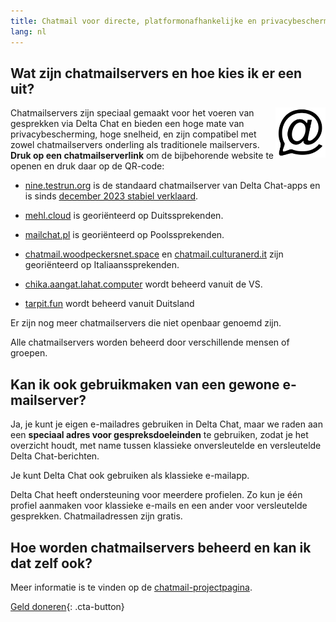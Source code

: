 ```yaml
---
title: Chatmail voor directe, platformonafhankelijke en privacybeschermende gesprekken
lang: nl
---
```



## Wat zijn chatmailservers en hoe kies ik er een uit?

<img alt="Chatmail logo" src="../assets/logos/chatmail.svg" width="80" style="float:right;" />

Chatmailservers zijn speciaal gemaakt voor het voeren van gesprekken via Delta Chat 
en bieden een hoge mate van privacybescherming, hoge snelheid, 
en zijn compatibel met zowel chatmailservers onderling als traditionele mailservers. 
**Druk op een chatmailserverlink** om de bijbehorende website te openen en druk daar op de QR-code: 

- [nine.testrun.org](https://nine.testrun.org) is de standaard chatmailserver
  van Delta Chat-apps en is sinds [december 2023 stabiel verklaard](https://delta.chat/en/2023-12-13-chatmail).

- [mehl.cloud](https://mehl.cloud) is georiënteerd op Duitssprekenden.

- [mailchat.pl](https://mailchat.pl) is georiënteerd op Poolssprekenden.

- [chatmail.woodpeckersnet.space](https://chatmail.woodpeckersnest.space/)
  en [chatmail.culturanerd.it](https://chatmail.culturanerd.it)
zijn georiënteerd op Italiaanssprekenden.

- [chika.aangat.lahat.computer](https://chika.aangat.lahat.computer/)
  wordt beheerd vanuit de VS.

- [tarpit.fun](https://tarpit.fun) wordt beheerd vanuit Duitsland


Er zijn nog meer chatmailservers die niet openbaar genoemd zijn.

Alle chatmailservers worden beheerd door verschillende mensen of groepen.


## Kan ik ook gebruikmaken van een gewone e-mailserver?

Ja, je kunt je eigen e-mailadres gebruiken in Delta Chat,
maar we raden aan een **speciaal adres voor gespreksdoeleinden** te gebruiken,
zodat je het overzicht houdt, met name tussen klassieke onversleutelde en versleutelde Delta Chat-berichten.

Je kunt Delta Chat ook gebruiken als klassieke e-mailapp.

Delta Chat heeft ondersteuning voor meerdere profielen. Zo kun je
één profiel aanmaken voor klassieke e-mails en een ander voor
versleutelde gesprekken.
Chatmailadressen zijn gratis.

## Hoe worden chatmailservers beheerd en kan ik dat zelf ook?

Meer informatie is te vinden op de [chatmail-projectpagina](https://chatmail.at). 

[Geld doneren](donate){: .cta-button}
